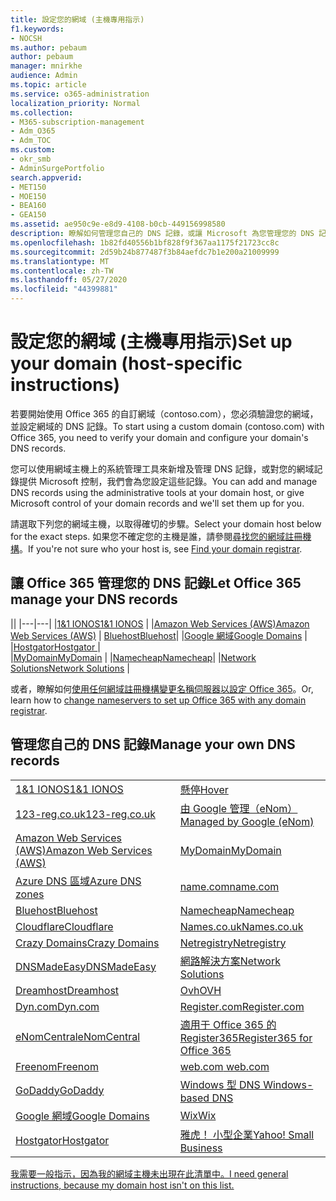 ```yaml
---
title: 設定您的網域 (主機專用指示)
f1.keywords:
- NOCSH
ms.author: pebaum
author: pebaum
manager: mnirkhe
audience: Admin
ms.topic: article
ms.service: o365-administration
localization_priority: Normal
ms.collection:
- M365-subscription-management
- Adm_O365
- Adm_TOC
ms.custom:
- okr_smb
- AdminSurgePortfolio
search.appverid:
- MET150
- MOE150
- BEA160
- GEA150
ms.assetid: ae950c9e-e8d9-4108-b0cb-449156998580
description: 瞭解如何管理您自己的 DNS 記錄，或讓 Microsoft 為您管理您的 DNS 記錄。
ms.openlocfilehash: 1b82fd40556b1bf828f9f367aa1175f21723cc8c
ms.sourcegitcommit: 2d59b24b877487f3b84aefdc7b1e200a21009999
ms.translationtype: MT
ms.contentlocale: zh-TW
ms.lasthandoff: 05/27/2020
ms.locfileid: "44399881"
---
```

# <a name="set-up-your-domain-host-specific-instructions"></a><span data-ttu-id="095b2-103">設定您的網域 (主機專用指示)</span><span class="sxs-lookup"><span data-stu-id="095b2-103">Set up your domain (host-specific instructions)</span></span>

<span data-ttu-id="095b2-104">若要開始使用 Office 365 的自訂網域（contoso.com），您必須驗證您的網域，並設定網域的 DNS 記錄。</span><span class="sxs-lookup"><span data-stu-id="095b2-104">To start using a custom domain (contoso.com) with Office 365, you need to verify your domain and configure your domain's DNS records.</span></span> 
  
<span data-ttu-id="095b2-105">您可以使用網域主機上的系統管理工具來新增及管理 DNS 記錄，或對您的網域記錄提供 Microsoft 控制，我們會為您設定這些記錄。</span><span class="sxs-lookup"><span data-stu-id="095b2-105">You can add and manage DNS records using the administrative tools at your domain host, or give Microsoft control of your domain records and we'll set them up for you.</span></span>
  
<span data-ttu-id="095b2-106">請選取下列您的網域主機，以取得確切的步驟。</span><span class="sxs-lookup"><span data-stu-id="095b2-106">Select your domain host below for the exact steps.</span></span> <span data-ttu-id="095b2-107">如果您不確定您的主機是誰，請參閱[尋找您的網域註冊機構](find-your-domain-registrar.md)。</span><span class="sxs-lookup"><span data-stu-id="095b2-107">If you're not sure who your host is, see [Find your domain registrar](find-your-domain-registrar.md).</span></span>
  

## <a name="let-office-365-manage-your-dns-records"></a><span data-ttu-id="095b2-108">讓 Office 365 管理您的 DNS 記錄</span><span class="sxs-lookup"><span data-stu-id="095b2-108">Let Office 365 manage your DNS records</span></span>

||
|---|---|
|[<span data-ttu-id="095b2-109">1&1 IONOS</span><span class="sxs-lookup"><span data-stu-id="095b2-109">1&1 IONOS</span></span>](../dns/change-nameservers-at-1-1-internet.md) |
|[<span data-ttu-id="095b2-110">Amazon Web Services (AWS)</span><span class="sxs-lookup"><span data-stu-id="095b2-110">Amazon Web Services (AWS)</span></span>](../dns/change-nameservers-at-aws.md) |
 [<span data-ttu-id="095b2-111">Bluehost</span><span class="sxs-lookup"><span data-stu-id="095b2-111">Bluehost</span></span>](../dns/change-nameservers-at-bluehost.md)|
|[<span data-ttu-id="095b2-112">Google 網域</span><span class="sxs-lookup"><span data-stu-id="095b2-112">Google   Domains</span></span>](../dns/change-nameservers-at-google-domains.md) |
|[<span data-ttu-id="095b2-113">Hostgator</span><span class="sxs-lookup"><span data-stu-id="095b2-113">Hostgator   </span></span>](../dns/change-nameservers-at-hostgator.md)  |  
|[<span data-ttu-id="095b2-114">MyDomain</span><span class="sxs-lookup"><span data-stu-id="095b2-114">MyDomain</span></span>](../dns/change-nameservers-at-mydomain.md) | 
|[<span data-ttu-id="095b2-115">Namecheap</span><span class="sxs-lookup"><span data-stu-id="095b2-115">Namecheap</span></span>](../dns/change-nameservers-at-namecheap.md)|
|[<span data-ttu-id="095b2-116">Network Solutions</span><span class="sxs-lookup"><span data-stu-id="095b2-116">Network Solutions</span></span>](../dns/change-nameservers-at-network-solutions.md) |  

<span data-ttu-id="095b2-117">或者，瞭解如何[使用任何網域註冊機構變更名稱伺服器以設定 Office 365](change-nameservers-at-any-domain-registrar.md)。</span><span class="sxs-lookup"><span data-stu-id="095b2-117">Or, learn how to [change nameservers to set up Office 365 with any domain registrar](change-nameservers-at-any-domain-registrar.md).</span></span>

## <a name="manage-your-own-dns-records"></a><span data-ttu-id="095b2-118">管理您自己的 DNS 記錄</span><span class="sxs-lookup"><span data-stu-id="095b2-118">Manage your own DNS records</span></span>

|                           |                          |
|---------------------------|--------------------------|
| [<span data-ttu-id="095b2-119">1&1 IONOS</span><span class="sxs-lookup"><span data-stu-id="095b2-119">1&1 IONOS</span></span>](../dns/create-dns-records-at-1-1-internet.md) | [<span data-ttu-id="095b2-120">懸停</span><span class="sxs-lookup"><span data-stu-id="095b2-120">Hover</span></span>](../dns/create-dns-records-at-hover.md) |
| [<span data-ttu-id="095b2-121">123-reg.co.uk</span><span class="sxs-lookup"><span data-stu-id="095b2-121">123-reg.co.uk</span></span>](../dns/create-dns-records-at-123-reg-co-uk.md) | [<span data-ttu-id="095b2-122">由 Google 管理（eNom）</span><span class="sxs-lookup"><span data-stu-id="095b2-122">Managed   by Google (eNom)</span></span>](../dns/create-dns-records-for-domain-managed-by-google-enom.md)|
| [<span data-ttu-id="095b2-123">Amazon Web Services (AWS)</span><span class="sxs-lookup"><span data-stu-id="095b2-123">Amazon Web Services (AWS)</span></span>](../dns/create-dns-records-at-aws.md) | [<span data-ttu-id="095b2-124">MyDomain</span><span class="sxs-lookup"><span data-stu-id="095b2-124">MyDomain</span></span>](../dns/create-dns-records-at-mydomain.md) |
| [<span data-ttu-id="095b2-125">Azure DNS 區域</span><span class="sxs-lookup"><span data-stu-id="095b2-125">Azure DNS zones</span></span>](../dns/create-dns-records-for-azure-dns-zones.md) | [<span data-ttu-id="095b2-126">name.com</span><span class="sxs-lookup"><span data-stu-id="095b2-126">name.com</span></span>](../dns/create-dns-records-at-name-com.md) |
| [<span data-ttu-id="095b2-127">Bluehost</span><span class="sxs-lookup"><span data-stu-id="095b2-127">Bluehost</span></span>](../dns/create-dns-records-at-bluehost.md) | [<span data-ttu-id="095b2-128">Namecheap</span><span class="sxs-lookup"><span data-stu-id="095b2-128">Namecheap</span></span>](../dns/create-dns-records-at-namecheap.md)|
| [<span data-ttu-id="095b2-129">Cloudflare</span><span class="sxs-lookup"><span data-stu-id="095b2-129">Cloudflare</span></span>](../dns/create-dns-records-at-cloudflare.md)| [<span data-ttu-id="095b2-130">Names.co.uk</span><span class="sxs-lookup"><span data-stu-id="095b2-130">Names.co.uk</span></span>](../dns/create-dns-records-at-names-co-uk.md) |
|  [<span data-ttu-id="095b2-131">Crazy Domains</span><span class="sxs-lookup"><span data-stu-id="095b2-131">Crazy Domains</span></span>](../dns/create-dns-records-at-crazy-domains.md)| [<span data-ttu-id="095b2-132">Netregistry</span><span class="sxs-lookup"><span data-stu-id="095b2-132">Netregistry</span></span>](../dns/create-dns-records-at-netregistry.md) |
|[<span data-ttu-id="095b2-133">DNSMadeEasy</span><span class="sxs-lookup"><span data-stu-id="095b2-133">DNSMadeEasy</span></span>](../dns/create-dns-records-at-dnsmadeeasy.md) | [<span data-ttu-id="095b2-134">網路解決方案</span><span class="sxs-lookup"><span data-stu-id="095b2-134">Network   Solutions</span></span>](../dns/create-dns-records-at-network-solutions.md) |
|[<span data-ttu-id="095b2-135">Dreamhost</span><span class="sxs-lookup"><span data-stu-id="095b2-135">Dreamhost</span></span>](../dns/create-dns-records-at-dreamhost.md)  | [<span data-ttu-id="095b2-136">Ovh</span><span class="sxs-lookup"><span data-stu-id="095b2-136">OVH</span></span>](../dns/create-dns-records-at-ovh.md) |
|  [<span data-ttu-id="095b2-137">Dyn.com</span><span class="sxs-lookup"><span data-stu-id="095b2-137">Dyn.com</span></span>](../dns/create-dns-records-at-dyn-com.md) | [<span data-ttu-id="095b2-138">Register.com</span><span class="sxs-lookup"><span data-stu-id="095b2-138">Register.com</span></span>](../dns/create-dns-records-at-register-com.md) |
| [<span data-ttu-id="095b2-139">eNomCentral</span><span class="sxs-lookup"><span data-stu-id="095b2-139">eNomCentral</span></span>](../dns/create-dns-records-at-enomcentral.md)| [<span data-ttu-id="095b2-140">適用于 Office 365 的 Register365</span><span class="sxs-lookup"><span data-stu-id="095b2-140">Register365 for Office 365</span></span>](../dns/create-dns-records-at-register365.md)  |
| [<span data-ttu-id="095b2-141">Freenom</span><span class="sxs-lookup"><span data-stu-id="095b2-141">Freenom</span></span>](../dns/create-dns-records-at-freenom.md) | [<span data-ttu-id="095b2-142">web.com</span><span class="sxs-lookup"><span data-stu-id="095b2-142"> web.com </span></span>](../dns/create-dns-records-at-web-com.md)|
|[<span data-ttu-id="095b2-143">GoDaddy</span><span class="sxs-lookup"><span data-stu-id="095b2-143">GoDaddy</span></span>](../dns/create-dns-records-at-godaddy.md)|[<span data-ttu-id="095b2-144">Windows 型 DNS</span><span class="sxs-lookup"><span data-stu-id="095b2-144"> Windows-based DNS</span></span>](../dns/create-dns-records-using-windows-based-dns.md)   |
| [<span data-ttu-id="095b2-145">Google 網域</span><span class="sxs-lookup"><span data-stu-id="095b2-145">Google Domains</span></span>](../dns/create-dns-records-at-google-domains.md) |[<span data-ttu-id="095b2-146">Wix</span><span class="sxs-lookup"><span data-stu-id="095b2-146">Wix</span></span>](../dns/create-dns-records-at-wix.md) |
|[<span data-ttu-id="095b2-147">Hostgator</span><span class="sxs-lookup"><span data-stu-id="095b2-147">Hostgator</span></span>](../dns/create-dns-records-at-hostgator.md)  | [<span data-ttu-id="095b2-148">雅虎！  小型企業</span><span class="sxs-lookup"><span data-stu-id="095b2-148">Yahoo!   Small Business</span></span>](../dns/create-dns-records-at-yahoo-small-business.md)  |

[<span data-ttu-id="095b2-149">我需要一般指示，因為我的網域主機未出現在此清單中。</span><span class="sxs-lookup"><span data-stu-id="095b2-149">I need general instructions, because my domain host isn't on this list. </span></span>](create-dns-records-at-any-dns-hosting-provider.md)
   
